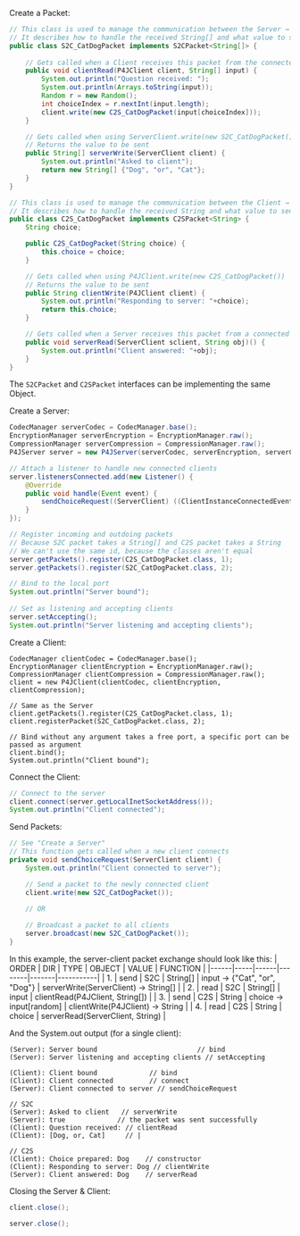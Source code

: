 Create a Packet:
```java
// This class is used to manage the communication between the Server → Client
// It describes how to handle the received String[] and what value to send
public class S2C_CatDogPacket implements S2CPacket<String[]> {
	
	// Gets called when a Client receives this packet from the connected server
	public void clientRead(P4JClient client, String[] input) {
		System.out.println("Question received: ");
		System.out.println(Arrays.toString(input));
		Random r = new Random();
		int choiceIndex = r.nextInt(input.length);
		client.write(new C2S_CatDogPacket(input[choiceIndex]));
	}

	// Gets called when using ServerClient.write(new S2C_CatDogPacket())
	// Returns the value to be sent
	public String[] serverWrite(ServerClient client) {
		System.out.println("Asked to client");
		return new String[] {"Dog", "or", "Cat"};
	}
}

// This class is used to manage the communication between the Client → Server
// It describes how to handle the received String and what value to send
public class C2S_CatDogPacket implements C2SPacket<String> {
	String choice;

	public C2S_CatDogPacket(String choice) {
		this.choice = choice;
	}

	// Gets called when using P4JClient.write(new C2S_CatDogPacket())
	// Returns the value to be sent
	public String clientWrite(P4JClient client) {
		System.out.println("Responding to server: "+choice);
		return this.choice;
	}

	// Gets called when a Server receives this packet from a connected Client
	public void serverRead(ServerClient sclient, String obj)() {
		System.out.println("Client answered: "+obj);
	}
}
```
The `S2CPacket` and `C2SPacket` interfaces can be implementing the same Object.

Create a Server:
```java
CodecManager serverCodec = CodecManager.base();
EncryptionManager serverEncryption = EncryptionManager.raw();
CompressionManager serverCompression = CompressionManager.raw();
P4JServer server = new P4JServer(serverCodec, serverEncryption, serverCompression);

// Attach a listener to handle new connected clients
server.listenersConnected.add(new Listener() {
	@Override
	public void handle(Event event) {
		sendChoiceRequest((ServerClient) ((ClientInstanceConnectedEvent) event).getClient()); // See "Send Packets"
	}
});

// Register incoming and outdoing packets
// Because S2C packet takes a String[] and C2S packet takes a String
// We can't use the same id, because the classes aren't equal
server.getPackets().register(C2S_CatDogPacket.class, 1);
server.getPackets().register(S2C_CatDogPacket.class, 2);

// Bind to the local port
System.out.println("Server bound");
		
// Set as listening and accepting clients
server.setAccepting();
System.out.println("Server listening and accepting clients");
```

Create a Client:
```
CodecManager clientCodec = CodecManager.base();
EncryptionManager clientEncryption = EncryptionManager.raw();
CompressionManager clientCompression = CompressionManager.raw();
client = new P4JClient(clientCodec, clientEncryption, clientCompression);

// Same as the Server
client.getPackets().register(C2S_CatDogPacket.class, 1);
client.registerPacket(S2C_CatDogPacket.class, 2);

// Bind without any argument takes a free port, a specific port can be passed as argument
client.bind();
System.out.println("Client bound");
```

Connect the Client:
```java
// Connect to the server
client.connect(server.getLocalInetSocketAddress());
System.out.println("Client connected");
```

Send Packets:
```java
// See "Create a Server"
// This function gets called when a new client connects
private void sendChoiceRequest(ServerClient client) {
	System.out.println("Client connected to server");

	// Send a packet to the newly connected client
	client.write(new S2C_CatDogPacket());

	// OR
	
	// Broadcast a packet to all clients
	server.broadcast(new S2C_CatDogPacket());
}
```

In this example, the server-client packet exchange should look like this:
| ORDER | DIR | TYPE | OBJECT | VALUE | FUNCTION |
|------|-----|------|--------|-------|-----------|
| 1. | send | S2C | String[] | input → {"Cat", "or", "Dog"} | serverWrite(ServerClient) → String[] | 
| 2. | read | S2C | String[] | input						| clientRead(P4JClient, String[]) | 
| 3. | send | C2S | String   | choice → input[random]	   | clientWrite(P4JClient) → String | 
| 4. | read | C2S | String   | choice					   | serverRead(ServerClient, String) | 

And the System.out output (for a single client):
```
(Server): Server bound						   // bind
(Server): Server listening and accepting clients // setAccepting

(Client): Client bound			   // bind
(Client): Client connected		   // connect
(Server): Client connected to server // sendChoiceRequest

// S2C
(Server): Asked to client	// serverWrite
(Server): true			   // the packet was sent successfully
(Client): Question received: // clientRead
(Client): [Dog, or, Cat]	 // |

// C2S
(Client): Choice prepared: Dog	  // constructor
(Client): Responding to server: Dog // clientWrite
(Server): Client answered: Dog	  // serverRead
```	

Closing the Server & Client:
```java
client.close();

server.close();
```
